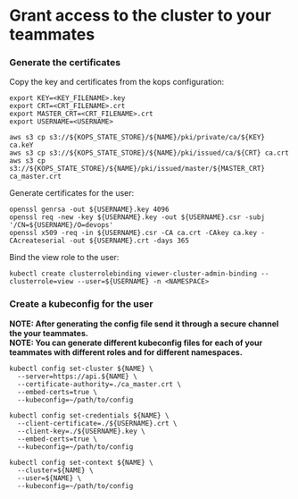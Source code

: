 # Grant access to the cluster to your teammates

### Generate the certificates

Copy the key and certificates from the kops configuration:
```
export KEY=<KEY_FILENAME>.key
export CRT=<CRT_FILENAME>.crt
export MASTER_CRT=<CRT_FILENAME>.crt
export USERNAME=<USERNAME>

aws s3 cp s3://${KOPS_STATE_STORE}/${NAME}/pki/private/ca/${KEY} ca.keY
aws s3 cp s3://${KOPS_STATE_STORE}/${NAME}/pki/issued/ca/${CRT} ca.crt
aws s3 cp s3://${KOPS_STATE_STORE}/${NAME}/pki/issued/master/${MASTER_CRT} ca_master.crt
```

Generate certificates for the user:
```
openssl genrsa -out ${USERNAME}.key 4096
openssl req -new -key ${USERNAME}.key -out ${USERNAME}.csr -subj '/CN=${USERNAME}/O=devops'
openssl x509 -req -in ${USERNAME}.csr -CA ca.crt -CAkey ca.key -CAcreateserial -out ${USERNAME}.crt -days 365
```

Bind the view role to the user:
```
kubectl create clusterrolebinding viewer-cluster-admin-binding --clusterrole=view --user=${USERNAME} -n <NAMESPACE>
```

### Create a kubeconfig for the user

**NOTE: After generating the config file send it through a secure channel the your teammates.** <br />
**NOTE: You can generate different kubeconfig files for each of your teammates with different roles and for different namespaces.**
```
kubectl config set-cluster ${NAME} \
  --server=https://api.${NAME} \
  --certificate-authority=./ca_master.crt \
  --embed-certs=true \
  --kubeconfig=~/path/to/config

kubectl config set-credentials ${NAME} \
  --client-certificate=./${USERNAME}.crt \
  --client-key=./${USERNAME}.key \
  --embed-certs=true \
  --kubeconfig=~/path/to/config

kubectl config set-context ${NAME} \
  --cluster=${NAME} \
  --user=${NAME} \
  --kubeconfig=~/path/to/config     
```

